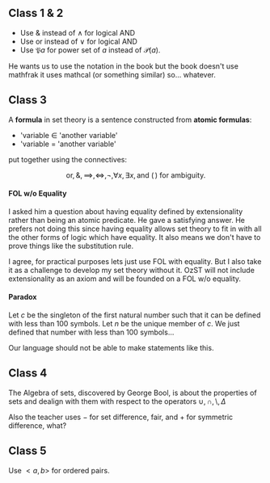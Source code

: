 
## Class 1 & 2
- Use $\&$ instead of $\wedge$ for logical AND
- Use $\text{or}$ instead of $\vee$ for logical AND
- Use $\mathfrak Pa$ for power set of $a$ instead of $\mathcal P(a)$.

He wants us to use the notation in the book but the book doesn't use mathfrak it uses mathcal (or something similar) so... whatever.

## Class 3
A **formula** in set theory is a sentence constructed from **atomic formulas**:

- 'variable $\in$ 'another variable'
- 'variable $=$ 'another variable'

put together using the connectives:

$$ \text{or}, \&, \implies, \iff, \neg, \forall x,\exists x, \text{and } (\,) \text{ for ambiguity.}$$

#### FOL w/o Equality
I asked him a question about having equality defined by extensionality rather than being an atomic predicate. He gave a satisfying answer. He prefers not doing this since having equality allows set theory to fit in with all the other forms of logic which have equality. It also means we don't have to prove things like the substitution rule.

I agree, for practical purposes lets just use FOL with equality. But I also take it as a challenge to develop my set theory without it. OzST will not include extensionality as an axiom and will be founded on a FOL w/o equality.

#### Paradox
Let $c$ be the singleton of the first natural number such that it can be defined with less than 100 symbols. Let $n$ be the unique member of $c$. We just defined that number with less than 100 symbols...

Our language should not be able to make statements like this.

## Class 4
The Algebra of sets, discovered by George Bool, is about the properties of sets and dealign with them with respect to the operators $\cup,\cap,\setminus,\Delta$


Also the teacher uses $-$ for set difference, fair, and $+$ for symmetric difference, what?

## Class 5
Use $<a,b>$ for ordered pairs.
